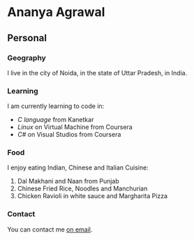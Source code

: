 # Ananya Agrawal

## Personal

### Geography

I live in the city of Noida, in the state of Uttar Pradesh, in India.

### Learning

I am currently learning to code in:

- *C language* from Kanetkar
- *Linux* on Virtual Machine from Coursera
- *C#* on Visual Studios from Coursera

### Food

I enjoy eating Indian, Chinese and Italian Cuisine:

1. Dal Makhani and Naan from Punjab
2. Chinese Fried Rice, Noodles and Manchurian
3. Chicken Ravioli in white sauce and Margharita Pizza

### Contact

You can contact me [on email](ananyaagrawal08@gmail.com).
